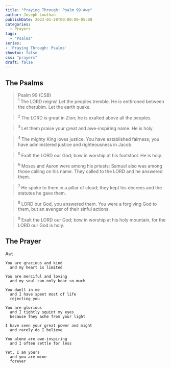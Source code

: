 ```yaml
---
title: "Praying Through: Psalm 99 Awe"
author: Joseph Louthan
publishDate: 2023-01-28T00:00:00-05:00
categories:
  - Prayers
tags:
  - "Psalms"
series:
- 'Praying Through: Psalms'
showtoc: false
css: "prayers"
draft: false
---
```

## The Psalms

>Psalm 99 (CSB)  
><sup> 1  </sup>The LORD reigns! Let the peoples tremble. He is enthroned between the cherubim. Let the earth quake. 

><sup> 2  </sup>The LORD is great in Zion; he is exalted above all the peoples. 

><sup> 3  </sup>Let them praise your great and awe-inspiring name. He is holy. 

><sup> 4  </sup>The mighty King loves justice. You have established fairness; you have administered justice and righteousness in Jacob. 

><sup> 5  </sup>Exalt the LORD our God; bow in worship at his footstool. He is holy. 

><sup> 6  </sup>Moses and Aaron were among his priests; Samuel also was among those calling on his name. They called to the LORD and he answered them. 

><sup> 7  </sup>He spoke to them in a pillar of cloud; they kept his decrees and the statutes he gave them. 

><sup> 8  </sup>LORD our God, you answered them. You were a forgiving God to them, but an avenger of their sinful actions. 

><sup> 9  </sup>Exalt the LORD our God; bow in worship at his holy mountain, for the LORD our God is holy.

## The Prayer

<div style="font-variant: small-caps;">
Awe
</div>

```text
You are gracious and kind
  and my heart is limited

You are merciful and loving
  and my soul can only bear so much

You dwell in me
  and I have spent most of life
  rejecting you

You are glorious
  and I tightly squint my eyes
  because they ache from your light

I have seen your great power and might
  and rarely do I believe

You alone are awe-inspiring
  and I often settle for less

Yet, I am yours
  and you are mine
  forever
```
